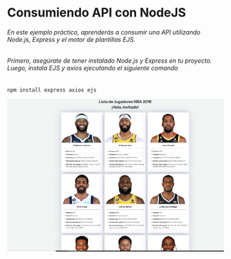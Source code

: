 # Consumiendo API con NodeJS

###### En este ejemplo práctico, aprenderás a consumir una API utilizando Node.js, Express y el motor de plantillas EJS.

###### Primero, asegúrate de tener instalado Node.js y Express en tu proyecto. Luego, instala EJS y axios ejecutando el siguiente comando

`npm install express axios ejs
`

![](https://raw.githubusercontent.com/urian121/imagenes-proyectos-github/master/resultado-api-nodejs.PNG)
